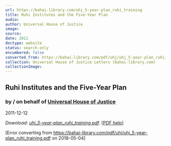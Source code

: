 ```yaml
---
url: https://bahai-library.com/uhj_5-year-plan_ruhi_training
title: Ruhi Institutes and the Five-Year Plan
audio: 
author: Universal House of Justice
image: 
source: 
date: 2011
doctype: website
status: search-only
encumbered: false
converted_from: https://bahai-library.com/pdf/uhj/uhj_5-year-plan_ruhi_training.pdf
collection: Universal House of Justice Letters (bahai-library.com)
collectionImage: 
---
```



## Ruhi Institutes and the Five-Year Plan

### by / on behalf of [Universal House of Justice](https://bahai-library.com/author/Universal+House+of+Justice)

2011-12-12


_Download: [uhj\_5-year-plan\_ruhi_training.pdf](https://bahai-library.com/pdf/uhj/uhj_5-year-plan_ruhi_training.pdf)._ \[[PDF help](https://bahai-library.com/pdf/)\]



[Error converting from https://bahai-library.com/pdf/uhj/uhj_5-year-plan_ruhi_training.pdf on 2018-05-04]


